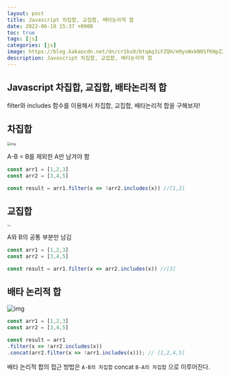 ```yaml
---
layout: post
title: Javascript 차집합, 교집합, 배타논리적 합
date: 2022-06-10 15:37 +0900
toc: true
tags: [js]
categories: [js]
image: https://blog.kakaocdn.net/dn/cr1ks0/btqAq3iFZQH/m9yoWxkN0SfKHpZ2MnfyKk/img.png
description: Javascript 차집합, 교집합, 배타논리적 합
---
```

## Javascript 차집합, 교집합, 배타논리적 합
filter와 includes 함수를 이용해서 차집합, 교집합, 배타논리적 합을 구해보자! 

## 차집합

<img src="https://blog.kakaocdn.net/dn/b64VoL/btqwoobCkJx/Tc6xTLCoKpVk8rJkKZVn5K/img.png" alt="img" style="zoom:50%;" />

A-B = B를 제외한 A만 남겨야 함

```js
const arr1 = [1,2,3]
const arr2 = [3,4,5]

const result = arr1.filter(x => !arr2.includes(x)) //[1,2]
```



## 교집합 

<img src="https://blog.kakaocdn.net/dn/tmyaI/btqzx8j8ZFa/VK1XTAz4t4TqeqAR4dcKK0/img.png" alt="img" style="zoom:20%;" />

A와 B의 공통 부분만 남김 

```js
const arr1 = [1,2,3]
const arr2 = [3,4,5]

const result = arr1.filter(x => arr2.includes(x)) //[3]
```



## 배타 논리적 합

![img](https://blog.kakaocdn.net/dn/bwlEK4/btqzxMhkkoN/k3zoGk2GkOMLjrvp0FFHo0/img.png)

```js
const arr1 = [1,2,3]
const arr2 = [3,4,5]

const result = arr1
.filter(x => !arr2.includes(x))
.concat(arr2.filter(x => !arr1.includes(x))); // [1,2,4,5]
```

배타 논리적 합의 접근 방법은 `A-B의 차집합`  concat `B-A의 차집합` 으로 이루어진다. 
